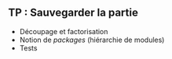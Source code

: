 ## TP : Sauvegarder la partie

* Découpage et factorisation
* Notion de _packages_ (hiérarchie de modules)
* Tests
